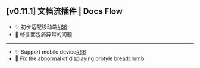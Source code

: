## [v0.11.1] 文档流插件 | Docs Flow

- ✨ 初步适配移动端[#66](https://github.com/frostime/sy-docs-flow/issues/66)
- 🐛 修复面包屑异常的问题

---

- ✨ Support mobile device[#66](https://github.com/frostime/sy-docs-flow/issues/66)
- 🐛 Fix the abnormal of displaying protyle breadcrumb
